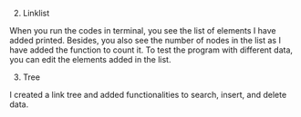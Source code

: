 

2. Linklist

When you run the codes in terminal, you see the list of elements I have added printed. Besides, you also see the number of nodes in the list as I have added the function to count it.
To test the program with different data, you can edit the elements added in the list.



3. Tree

I created a link tree and added functionalities to search, insert, and delete data.
